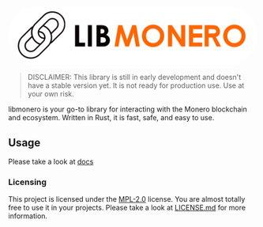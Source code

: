 <div style="border-radius: 100px; overflow: hidden">
    <img src="./assets/libmonero-logo.jpg"/>
</div>

> DISCLAIMER: This library is still in early development and doesn't have a stable version yet. It is not ready for production use. Use at your own risk.

libmonero is your go-to library for interacting with the Monero blockchain and ecosystem. Written in Rust, it is fast, safe, and easy to use.
 
## Usage

Please take a look at [docs](docs/start.md)

### Licensing

This project is licensed under the [MPL-2.0](https://www.mozilla.org/en-US/MPL/2.0/) license. You are almost totally free to use it in your projects. Please take a look at [LICENSE.md](LICENSE.md) for more information.
